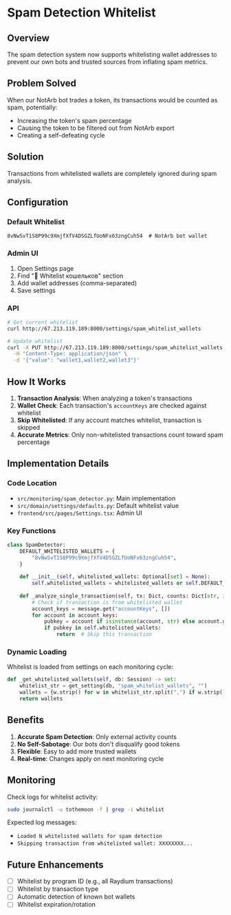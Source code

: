# Spam Detection Whitelist

## Overview

The spam detection system now supports whitelisting wallet addresses to prevent our own bots and trusted sources from inflating spam metrics.

## Problem Solved

When our NotArb bot trades a token, its transactions would be counted as spam, potentially:
- Increasing the token's spam percentage
- Causing the token to be filtered out from NotArb export
- Creating a self-defeating cycle

## Solution

Transactions from whitelisted wallets are completely ignored during spam analysis.

## Configuration

### Default Whitelist

```
8vNwSvT1S8P99c9XmjfXfV4DSGZLfUoNFx63zngCuh54  # NotArb bot wallet
```

### Admin UI

1. Open Settings page
2. Find "🤖 Whitelist кошельков" section
3. Add wallet addresses (comma-separated)
4. Save settings

### API

```bash
# Get current whitelist
curl http://67.213.119.189:8000/settings/spam_whitelist_wallets

# Update whitelist
curl -X PUT http://67.213.119.189:8000/settings/spam_whitelist_wallets \
  -H "Content-Type: application/json" \
  -d '{"value": "wallet1,wallet2,wallet3"}'
```

## How It Works

1. **Transaction Analysis**: When analyzing a token's transactions
2. **Wallet Check**: Each transaction's `accountKeys` are checked against whitelist
3. **Skip Whitelisted**: If any account matches whitelist, transaction is skipped
4. **Accurate Metrics**: Only non-whitelisted transactions count toward spam percentage

## Implementation Details

### Code Location

- `src/monitoring/spam_detector.py`: Main implementation
- `src/domain/settings/defaults.py`: Default whitelist value
- `frontend/src/pages/Settings.tsx`: Admin UI

### Key Functions

```python
class SpamDetector:
    DEFAULT_WHITELISTED_WALLETS = {
        "8vNwSvT1S8P99c9XmjfXfV4DSGZLfUoNFx63zngCuh54",
    }
    
    def __init__(self, whitelisted_wallets: Optional[set] = None):
        self.whitelisted_wallets = whitelisted_wallets or self.DEFAULT_WHITELISTED_WALLETS
    
    def _analyze_single_transaction(self, tx: Dict, counts: Dict[str, int]) -> None:
        # Check if transaction is from whitelisted wallet
        account_keys = message.get("accountKeys", [])
        for account in account_keys:
            pubkey = account if isinstance(account, str) else account.get("pubkey", "")
            if pubkey in self.whitelisted_wallets:
                return  # Skip this transaction
```

### Dynamic Loading

Whitelist is loaded from settings on each monitoring cycle:

```python
def _get_whitelisted_wallets(self, db: Session) -> set:
    whitelist_str = get_setting(db, "spam_whitelist_wallets", "")
    wallets = {w.strip() for w in whitelist_str.split(",") if w.strip()}
    return wallets
```

## Benefits

1. **Accurate Spam Detection**: Only external activity counts
2. **No Self-Sabotage**: Our bots don't disqualify good tokens
3. **Flexible**: Easy to add more trusted wallets
4. **Real-time**: Changes apply on next monitoring cycle

## Monitoring

Check logs for whitelist activity:

```bash
sudo journalctl -u tothemoon -f | grep -i whitelist
```

Expected log messages:
- `Loaded N whitelisted wallets for spam detection`
- `Skipping transaction from whitelisted wallet: XXXXXXXX...`

## Future Enhancements

- [ ] Whitelist by program ID (e.g., all Raydium transactions)
- [ ] Whitelist by transaction type
- [ ] Automatic detection of known bot wallets
- [ ] Whitelist expiration/rotation
